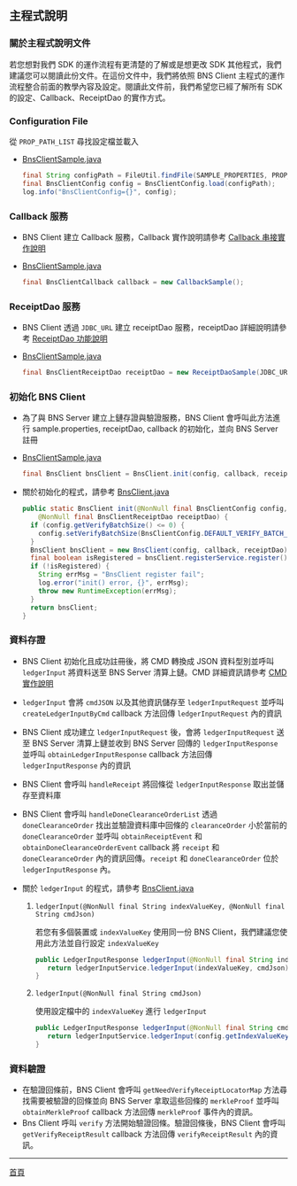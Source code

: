 ## 主程式說明

### 關於主程式說明文件

若您想對我們 SDK 的運作流程有更清楚的了解或是想更改 SDK 其他程式，我們建議您可以閱讀此份文件。在這份文件中，我們將依照 BNS Client 主程式的運作流程整合前面的教學內容及設定。閱讀此文件前，我們希望您已經了解所有 SDK 的設定、Callback、ReceiptDao 的實作方式。

### Configuration File

從 `PROP_PATH_LIST` 尋找設定檔並載入

- [BnsClientSample.java](../src/main/java/com/itrustmachines/sample/BnsClientSample.java)
  
  ```java
  final String configPath = FileUtil.findFile(SAMPLE_PROPERTIES, PROP_PATH_LIST);
  final BnsClientConfig config = BnsClientConfig.load(configPath);
  log.info("BnsClientConfig={}", config);
  ```

### Callback 服務

- BNS Client 建立 Callback 服務，Callback 實作說明請參考 [Callback 串接實作說明](./callback_zh.md)

- [BnsClientSample.java](../src/main/java/com/itrustmachines/sample/BnsClientSample.java)

  ```java
  final BnsClientCallback callback = new CallbackSample();
  ```

### ReceiptDao 服務

- BNS Client 透過 `JDBC_URL` 建立 receiptDao 服務，receiptDao 詳細說明請參考 [ReceiptDao 功能說明](./receiptDao_zh.md)

- [BnsClientSample.java](../src/main/java/com/itrustmachines/sample/BnsClientSample.java)

  ```java
  final BnsClientReceiptDao receiptDao = new ReceiptDaoSample(JDBC_URL);
  ```

### 初始化 BNS Client

- 為了與 BNS Server 建立上鏈存證與驗證服務，BNS Client 會呼叫此方法進行 sample.properties, receiptDao, callback 的初始化，並向 BNS Server 註冊

- [BnsClientSample.java](../src/main/java/com/itrustmachines/sample/BnsClientSample.java)

  ```java
  final BnsClient bnsClient = BnsClient.init(config, callback, receiptDao);
  ```

- 關於初始化的程式，請參考 [BnsClient.java](../../bns-client/src/main/java/com/itrustmachines/client/BnsClient.java)

  ```java
  public static BnsClient init(@NonNull final BnsClientConfig config, @NonNull final BnsClientCallback callback,
      @NonNull final BnsClientReceiptDao receiptDao) {
    if (config.getVerifyBatchSize() <= 0) {
      config.setVerifyBatchSize(BnsClientConfig.DEFAULT_VERIFY_BATCH_SIZE);
    }
    BnsClient bnsClient = new BnsClient(config, callback, receiptDao);
    final boolean isRegistered = bnsClient.registerService.register();
    if (!isRegistered) {
      String errMsg = "BnsClient register fail";
      log.error("init() error, {}", errMsg);
      throw new RuntimeException(errMsg);
    }
    return bnsClient;
  }
  ```

### 資料存證

- BNS Client 初始化且成功註冊後，將 CMD 轉換成 JSON 資料型別並呼叫 `ledgerInput` 將資料送至 BNS Server 清算上鏈。CMD 詳細資訊請參考 [CMD實作說明](./cmd_zh.md)

- `ledgerInput` 會將 `cmdJSON` 以及其他資訊儲存至 `ledgerInputRequest` 並呼叫 `createLedgerInputByCmd` callback 方法回傳 `ledgerInputRequest` 內的資訊

- BNS Client 成功建立 `ledgerInputRequest` 後，會將 `ledgerInputRequest` 送至 BNS Server 清算上鏈並收到 BNS Server 回傳的 `ledgerInputResponse` 並呼叫 `obtainLedgerInputResponse` callback 方法回傳 `ledgerInputResponse` 內的資訊

- BNS Client 會呼叫 `handleReceipt` 將回條從 `ledgerInputResponse` 取出並儲存至資料庫

- BNS Client 會呼叫 `handleDoneClearanceOrderList` 透過 `doneClearanceOrder` 找出並驗證資料庫中回條的 `clearanceOrder` 小於當前的 `doneClearanceOrder` 並呼叫 `obtainReceiptEvent` 和  `obtainDoneClearanceOrderEvent` callback 將 `receipt` 和 `doneClearanceOrder` 內的資訊回傳。`receipt` 和 `doneClearanceOrder` 位於 `ledgerInputResponse` 內。
  
- 關於 `ledgerInput` 的程式，請參考 [BnsClient.java](../../bns-client/src/main/java/com/itrustmachines/client/BnsClient.java)

  1. `ledgerInput(@NonNull final String indexValueKey, @NonNull final String cmdJson)`

     若您有多個裝置或 `indexValueKey` 使用同一份 BNS Client，我們建議您使用此方法並自行設定 `indexValueKey`

     ```java
     public LedgerInputResponse ledgerInput(@NonNull final String indexValueKey, @NonNull final String cmdJson) {
        return ledgerInputService.ledgerInput(indexValueKey, cmdJson);
     }
     ```
  
  2. `ledgerInput(@NonNull final String cmdJson)`

      使用設定檔中的 `indexValueKey` 進行 `ledgerInput`

     ```java
     public LedgerInputResponse ledgerInput(@NonNull final String cmdJson) {
        return ledgerInputService.ledgerInput(config.getIndexValueKey(), cmdJson);
     }
     ```

### 資料驗證

- 在驗證回條前，BNS Client 會呼叫 `getNeedVerifyReceiptLocatorMap` 方法尋找需要被驗證的回條並向 BNS Server 拿取這些回條的 `merkleProof` 並呼叫 `obtainMerkleProof` callback 方法回傳 `merkleProof` 事件內的資訊。
- Bns Client 呼叫 `verify` 方法開始驗證回條。驗證回條後，BNS Client 會呼叫 `getVerifyReceiptResult` callback 方法回傳 `verifyReceiptResult` 內的資訊。

----

[首頁](../../README_ZH.md)
